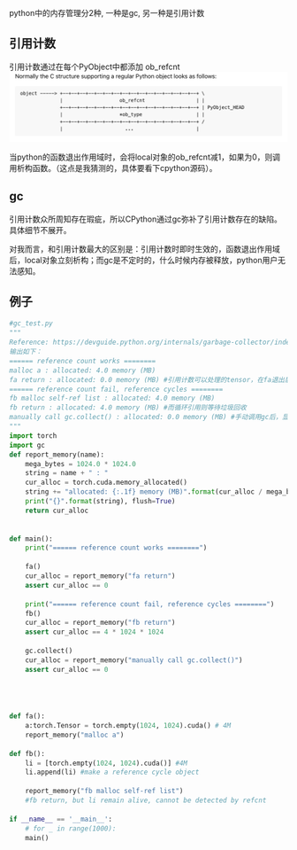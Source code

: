 python中的内存管理分2种, 一种是gc, 另一种是引用计数


## 引用计数
引用计数通过在每个PyObject中都添加 ob_refcnt 
![](https://raw.githubusercontent.com/LamForest/pics/main/obsidian/20241004230325.png)

当python的函数退出作用域时，会将local对象的ob_refcnt减1，如果为0，则调用析构函数。（这点是我猜测的，具体要看下cpython源码）。

## gc

引用计数众所周知存在瑕疵，所以CPython通过gc弥补了引用计数存在的缺陷。具体细节不展开。

对我而言，和引用计数最大的区别是：引用计数时即时生效的，函数退出作用域后，local对象立刻析构；而gc是不定时的，什么时候内存被释放，python用户无法感知。

## 例子

```py
#gc_test.py
"""
Reference: https://devguide.python.org/internals/garbage-collector/index.html
输出如下：
====== reference count works ========
malloc a : allocated: 4.0 memory (MB)
fa return : allocated: 0.0 memory (MB) #引用计数可以处理的tensor，在fa退出后，立刻归还给CCA(CudaCachingAllocator)
====== reference count fail, reference cycles ========
fb malloc self-ref list : allocated: 4.0 memory (MB)
fb return : allocated: 4.0 memory (MB) #而循环引用则等待垃圾回收
manually call gc.collect() : allocated: 0.0 memory (MB) #手动调用gc后，显存被释放
"""
import torch
import gc
def report_memory(name):
    mega_bytes = 1024.0 * 1024.0
    string = name + " : "
    cur_alloc = torch.cuda.memory_allocated()
    string += "allocated: {:.1f} memory (MB)".format(cur_alloc / mega_bytes)
    print("{}".format(string), flush=True)
    return cur_alloc


def main():
    print("====== reference count works ========")
    
    fa()
    cur_alloc = report_memory("fa return")
    assert cur_alloc == 0
    
    print("====== reference count fail, reference cycles ========")
    fb()
    cur_alloc = report_memory("fb return")
    assert cur_alloc == 4 * 1024 * 1024
    
    gc.collect()
    cur_alloc = report_memory("manually call gc.collect()")
    assert cur_alloc == 0
    
    
    

def fa():
    a:torch.Tensor = torch.empty(1024, 1024).cuda() # 4M
    report_memory("malloc a")

def fb():
    li = [torch.empty(1024, 1024).cuda()] #4M
    li.append(li) #make a reference cycle object
    
    report_memory("fb malloc self-ref list")
    #fb return, but li remain alive, cannot be detected by refcnt
    
if __name__ == '__main__':
    # for _ in range(1000):
    main()
```
